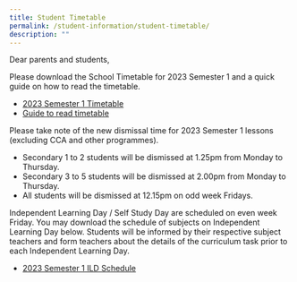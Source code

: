 ```yaml
---
title: Student Timetable
permalink: /student-information/student-timetable/
description: ""
---
```

Dear parents and students,

Please download the School Timetable for 2023 Semester 1 and a quick guide on how to read the timetable.

* <a target="_blank" href="/files/Timetable%20Matters/2023-Semester-1-Timetable.pdf"> 2023 Semester 1 Timetable  </a>
* <a target="_blank" href="/files/Timetable%20Matters/How-to-read-the-timetable.pdf"> Guide to read timetable  </a>

Please take note of the new dismissal time for 2023 Semester 1 lessons (excluding CCA and other programmes).

*   Secondary 1 to 2 students will be dismissed at 1.25pm from Monday to Thursday.
*   Secondary 3 to 5 students will be dismissed at 2.00pm from Monday to Thursday.
*   All students will be dismissed at 12.15pm on odd week Fridays.

Independent Learning Day / Self Study Day are scheduled on even week Friday. You may download the schedule of subjects on Independent Learning Day below. Students will be informed by their respective subject teachers and form teachers about the details of the curriculum task prior to each Independent Learning Day.

* <a target="_blank" href="/files/Timetable%20Matters/2023-Semester-1-ILD-Schedule.pdf"> 2023 Semester 1 ILD Schedule  </a>
